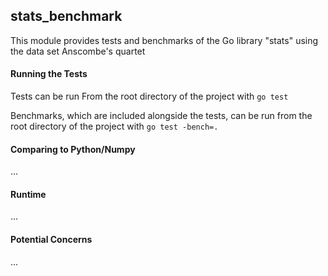 ## stats_benchmark
This module provides tests and benchmarks of the Go library "stats" using the
data set Anscombe's quartet

#### Running the Tests
Tests can be run From the root directory of the project with `go test`

Benchmarks, which are included alongside the tests, can be run from the root
directory of the project with `go test -bench=.`

#### Comparing to Python/Numpy
...

#### Runtime
...

#### Potential Concerns
...
